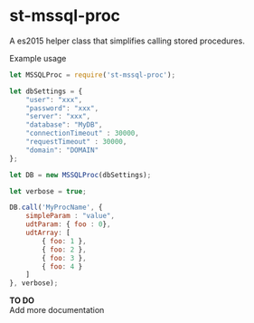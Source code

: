 # st-mssql-proc
A es2015 helper class that simplifies calling stored procedures.

Example usage

```javascript
let MSSQLProc = require('st-mssql-proc');

let dbSettings = {
    "user": "xxx",
    "password": "xxx",
    "server": "xxx",
    "database": "MyDB",
    "connectionTimeout" : 30000,
    "requestTimeout" : 30000,
    "domain": "DOMAIN"
};

let DB = new MSSQLProc(dbSettings);

let verbose = true;

DB.call('MyProcName', {
    simpleParam : "value",
    udtParam: { foo : 0},
    udtArray: [
        { foo: 1 },
        { foo: 2 },
        { foo: 3 },
        { foo: 4 }
    ]
}, verbose);

```

**TO DO**  
Add more documentation
